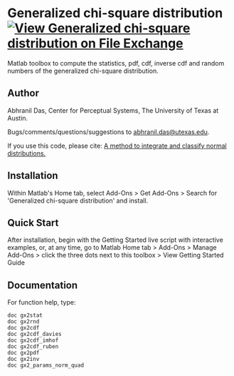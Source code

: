 # Generalized chi-square distribution [![View Generalized chi-square distribution on File Exchange](https://www.mathworks.com/matlabcentral/images/matlab-file-exchange.svg)](https://www.mathworks.com/matlabcentral/fileexchange/74663-generalized-chi-square-distribution)
Matlab toolbox to compute the statistics, pdf, cdf, inverse cdf and random numbers of the generalized chi-square distribution.

## Author
Abhranil Das, Center for Perceptual Systems, The University of Texas at Austin.

Bugs/comments/questions/suggestions to abhranil.das@utexas.edu.

If you use this code, please cite: [A method to integrate and classify normal distributions.](https://arxiv.org/abs/2012.14331)

## Installation
Within Matlab's Home tab, select Add-Ons > Get Add-Ons > Search for 'Generalized chi-square distribution' and install.

## Quick Start
After installation, begin with the Getting Started live script with interactive examples, or, at any time, go to Matlab Home tab > Add-Ons > Manage Add-Ons > click the three dots next to this toolbox > View Getting Started Guide

## Documentation
For function help, type:

    doc gx2stat
    doc gx2rnd
    doc gx2cdf
    doc gx2cdf_davies
    doc gx2cdf_imhof
    doc gx2cdf_ruben
    doc gx2pdf
    doc gx2inv
    doc gx2_params_norm_quad 
